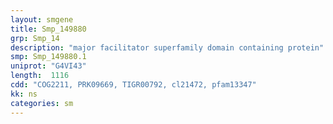 ```yaml
---
layout: smgene
title: Smp_149880
grp: Smp_14
description: "major facilitator superfamily domain containing protein"
smp: Smp_149880.1
uniprot: "G4VI43"
length:  1116
cdd: "COG2211, PRK09669, TIGR00792, cl21472, pfam13347"
kk: ns
categories: sm
---
```

